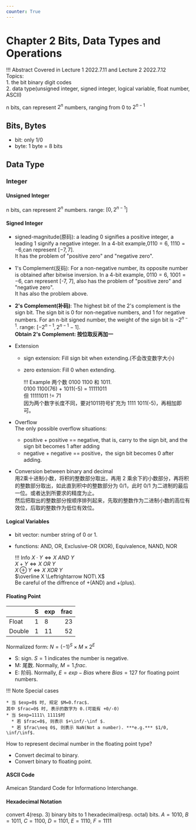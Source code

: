 ```yaml
---
counter: True  
---
```


# Chapter 2 Bits, Data Types and Operations

!!! Abstract
    Covered in Lecture 1 2022.7.11 and Lecture 2 2022.7.12    
    Topics:    
    1. the bit binary digit codes    
    2. data type(unsigned integer, signed integer, logical variable, float number, ASCII)  

n bits, can represent $2^n$ numbers, ranging from 0 to $2^{n-1}$

## Bits, Bytes

* bit: only 1/0  
* byte: 1 byte = 8 bits

## Data Type

### Integer

#### Unsigned Integer

n bits, can represent $2^n$ numbers. range: $[0,2^{n-1}]$

#### Signed Integer

* signed-magnitude(原码): a leading 0 signifies a positive integer, a
leading 1 signify a negative integer. In a 4-bit example,$0110=6,\ 1110=-6$,can represent $[-7, 7]$.  
It has the problem of "positive zero" and "negative zero".  

* 1's Complement(反码): For a non-negative number, its opposite
number is obtained after bitwise inversion. In a 4-bit example, $0110=6,\ 1001=-6$, can represent [-7, 7], also has the problem of "positive zero" and "negative zero".  
It has also the problem above.

* **2's Complement(补码)**: The highest bit of the 2's complement is the sign bit. The sign bit is 0 for non-negative numbers, and 1 for negative numbers. For an n-bit signed number, the weight of the sign bit is $-2^{n-1}$. range: $[-2^{n-1},2^{n-1}-1]$.  
**Obtain 2's Complement: 按位取反再加一**

* Extension

  * sign extension: Fill sign bit when extending.(不会改变数字大小)  
  * zero extension: Fill 0 when extending.  

    !!! Example
        两个数 0100 1100 和 1011.  
        0100 1100(76) + 1011(-5) = 11111011  
        但 11111011 != 71  
        因为两个数字长度不同，要对1011符号扩充为 1111 1011(-5)，再相加即可。

* Overflow  
The only possible overflow situations:  

  * positive + positive == negative, that is, carry to the sign bit, and the sign bit becomes 1 after adding
  * negative + negative == positive，the sign bit becomes 0
    after adding.

* Conversion between binary and decimal  
用2乘十进制小数，将积的整数部分取出，再用 2 乘余下的小数部分，再将积的整数部分取出，如此直到积中的整数部分为 0/1，此时 0/1 为二进制的最后一位。或者达到所要求的精度为止。  
然后把取出的整数部分按顺序排列起来，先取的整数作为二进制小数的高位有效位，后取的整数作为低位有效位。  

#### Logical Variables

* bit vector: number string of 0 or 1.  
* functions: AND, OR, Exclusive-OR (XOR), Equivalence, NAND, NOR

    !!! Info
        $X\cdot Y\Leftrightarrow X\ AND\ Y$  
        $X+Y\Leftrightarrow X\ OR\ Y$  
        $X\oplus Y\Leftrightarrow X\ XOR\ Y$  
        $\overline X \Leftrightarrow NOT\ X$  
        Be careful of the diffrence of +(AND) and +(plus).

#### Floating Point

|       | S |   exp   |     frac     |
|:------|---|---------|-----------: |
| Float | 1 |    8    |     23      |
| Double | 1 |    11    |     52      |

Normalized form: $N=(-1)^S\times M\times 2^E$  

* S: sign. $S=1$ indicates the number is negative.
* M: 尾数. Normally, $M=1.frac$.
* E: 阶码. Normally, $E=exp-Bias$ where $Bias=127$ for floating point numbers.

!!! Note Special cases

    * 当 $exp=0$ 时, 规定 $M=0.frac$.  
    其中 $frac=0$ 时, 表示的数字为 0.(可能有 +0/-0)  
    * 当 $exp=1111\ 1111$时  
      * 若 $frac=0$, 则表示 $+\inf/-\inf $.  
      * 若 $frac\neq 0$, 则表示 NaN(Not a number). ***e.g.*** $1/0, \inf/\inf$.  

How to represent decimal number in the floating point type?  

* Convert decimal to binary.
* Convert binary to floating point.

#### ASCII Code

Ameican Standard Code for Informationo Interchange.

#### Hexadecimal Notation

convert 4(resp. 3) binary bits to 1 hexadecimal(resp. octal) bits.
$A=1010,\ B=1011,\ C=1100,\ D=1101,\ E=1110,\ F=1111$
